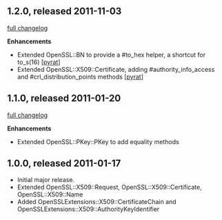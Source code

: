 ## 1.2.0, released 2011-11-03

[full changelog](http://github.com/envylabs/openssl-extensions/compare/v1.1.0...v1.2.0)

**Enhancements**

* Extended OpenSSL::BN to provide a #to_hex helper, a shortcut for to_s(16) \[[pyrat](https://github.com/pyrat)\]
* Extended OpenSSL::X509::Certificate, adding #authority_info_access and #crl_distribution_points methods \[[pyrat](https://github.com/pyrat)\]

## 1.1.0, released 2011-01-20

[full changelog](http://github.com/envylabs/openssl-extensions/compare/v1.0.0...v1.1.0)

**Enhancements**

* Extended OpenSSL::PKey::PKey to add equality methods

## 1.0.0, released 2011-01-17

* Initial major release.
* Extended OpenSSL::X509::Request, OpenSSL::X509::Certificate, OpenSSL::X509::Name
* Added OpenSSLExtensions::X509::CertificateChain and OpenSSLExtensions::X509::AuthorityKeyIdentifier

